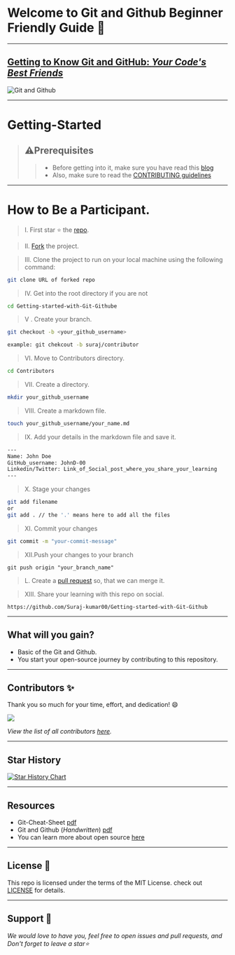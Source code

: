 # Welcome to Git and Github Beginner Friendly Guide 👋

---

## [Getting to Know Git and GitHub: _Your Code's Best Friends_](https://surajk00.hashnode.dev/getting-to-know-git-and-github-your-codes-best-friends#heading-what-is-git)

![Git and Github](./Assets/git_github_banner.png)

---

# Getting-Started

> ## ⚠️Prerequisites
>
> > - Before getting into it, make sure you have read this [blog](https://surajk00.hashnode.dev/getting-to-know-git-and-github-your-codes-best-friends#heading-what-is-git)
> > - Also, make sure to read the [CONTRIBUTING guidelines](https://github.com/Suraj-kumar00/Getting-started-with-Git-Github/blob/main/CONTRIBUTING.md)

---

# How to Be a Participant.

> &#8544;. First star ⭐️ the [repo](https://github.com/Suraj-kumar00/Getting-started-with-Git-Github).

> &#8545;. [Fork](https://github.com/Suraj-kumar00/Getting-started-with-Git-Github/fork) the project.

> &#8546;. Clone the project to run on your local machine using the following command:

```sh
git clone URL of forked repo
```

> &#8547;. Get into the root directory if you are not

```sh
cd Getting-started-with-Git-Githube
```

> &#8548; . Create your branch.

```sh
git checkout -b <your_github_username>

example: git chekcout -b suraj/contributor
```

> &#8549;. Move to Contributors directory.

```sh
cd Contributors
```

> &#8550;. Create a directory.

```sh
mkdir your_github_username
```

> &#8551;. Create a markdown file.

```sh
touch your_github_username/your_name.md
```

> &#8552;. Add your details in the markdown file and save it.

```sh
---
Name: John Doe
GitHub_username: JohnD-00
Linkedin/Twitter: Link_of_Social_post_where_you_share_your_learning
---
```

> &#8553;. Stage your changes

```sh
git add filename
or
git add . // the '.' means here to add all the files
```

> &#8554;. Commit your changes

```sh
git commit -m "your-commit-message"
```

> &#8555;.Push your changes to your branch

```
git push origin "your_branch_name"
```

> &#8556;. Create a [pull request](https://github.com/Suraj-kumar00/Getting-started-with-Git-Github/compare) so, that we can merge it.

> XIII. Share your learning with this repo on social.

```
https://github.com/Suraj-kumar00/Getting-started-with-Git-Github
```

---

## What will you gain?

- Basic of the Git and Github.
- You start your open-source journey by contributing to this repository.

---

## Contributors ✨

Thank you so much for your time, effort, and dedication! 😄

<a href="https://github.com/Suraj-kumar00/Getting-started-with-Git-Github/graphs/contributors">
  <img src="https://contrib.rocks/image?repo=Suraj-kumar00/Getting-started-with-Git-Github" />
</a>

_View the list of all contributors [here](https://github.com/Suraj-kumar00/Getting-started-with-Git-Github/graphs/contributors)._

---

## Star History

[![Star History Chart](https://api.star-history.com/svg?repos=Suraj-kumar00/Getting-started-with-Git-Github&type=Date)](https://star-history.com/#Suraj-kumar00/Getting-started-with-Git-Github&Date)

---

## Resources

- Git-Cheat-Sheet [pdf](https://github.com/Suraj-kumar00/Getting-started-with-Git-Github/blob/main/Resources/git-cheat-sheet-education.pdf)
- Git and Github (_Handwritten_) [pdf](https://github.com/Suraj-kumar00/Getting-started-with-Git-Github/blob/main/Resources/Git%20And%20Github%20Notes.pdf)
- You can learn more about open source [here](https://surajk00.hashnode.dev/what-is-open-source-beginners-guide-how-to-get-started)

---

## License 📝

This repo is licensed under the terms of the MIT License. check out [LICENSE](https://github.com/Suraj-kumar00/Getting-started-with-Git-Github/blob/main/LICENSE.txt) for details.

---

## Support 🌱

_We would love to have you, feel free to open issues and pull requests, and Don't forget to leave a star⭐_
